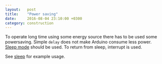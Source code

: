 ```yaml
---
layout:   post
title:    "Power saving"
date:     2016-08-04 23:10:00 +0300
category: construction
---
```


To operate long time using some energy source there has to be used some powersaving. Simple `delay` does not make Arduino consume less power. [Sleep mode][sleep-mode-site] should be used. To return from sleep, interrupt is used.

See [sleep][sleep-root] for example usage.

[sleep-mode-site]: http://playground.arduino.cc/Learning/ArduinoSleepCode
[sleep-root]: https://github.com/dimalev/arduino-starters/tree/master/sleep
